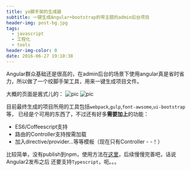 ```yaml
---
title: yo脚手架的生成器
subtitle: 一键生成Angular+bootstrap的带主题的admin后台项目
header-img: post-bg.jpg
tags:
  - javascript
  - 工程化
  - tools
header-img-color: 0
date: 2016-06-27 19:10:38
---
```



Angular群众基础还是很高的，在admin后台的场景下使用angular真是省时省力，所以做了一个绞脚手架工具，用来一键生成项目文件。

大概的页面是酱式儿的：
![pic](admin.png)
![pic](admin2.png)

目前最终生成的项目所用的工具包括`webpack`,`gulp`,`font-awsome`,`ui-bootstrap`等，
已经是个可用的东西了，不过还有好多**需要加上**的功能：
* ES6/Coffeescript支持
* 路由的Controller支持按需加载
* 加入directive/provider...等等模板（现在只有Controller - -！）

比较简单，没有publish到npm，使用方法在[这里](https://github.com/imshenshen/generator-angular-admin#usage)，后续慢慢完善吧，话说Angular2发布之后
还要支持`Typescript`，呃。。。
